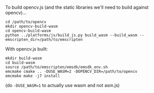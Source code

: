 To build opencv.js (and the static libraries we'll need to build against opencv)...
```
cd /path/to/opencv
mkdir opencv-build-wasm
cd opencv-build-wasm
python ../platforms/js/build_js.py build_wasm --build_wasm --emscripten_dir=/path/to/emscripten
```

With opencv.js built:
```
mkdir build-wasm
cd build-wasm
source /path/to/emscripten/emsdk/emsdk_env.sh
emcmake cmake .. -DUSE_WASM=2 -DOPENCV_DIR=/path/to/opencv
emcmake make -j7 install
```

(do `-DUSE_WASM=1` to actually use wasm and not asm.js)
